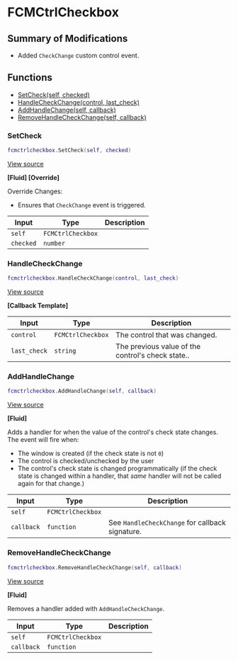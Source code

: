 # FCMCtrlCheckbox

## Summary of Modifications
- Added `CheckChange` custom control event.

## Functions

- [SetCheck(self, checked)](#setcheck)
- [HandleCheckChange(control, last_check)](#handlecheckchange)
- [AddHandleChange(self, callback)](#addhandlechange)
- [RemoveHandleCheckChange(self, callback)](#removehandlecheckchange)

### SetCheck

```lua
fcmctrlcheckbox.SetCheck(self, checked)
```

[View source](https://github.com/finale-lua/lua-scripts/tree/refs/heads/RGP/add-hashes-to-deploy-yml/src/mixin/FCMCtrlCheckbox.lua#L29)

**[Fluid] [Override]**

Override Changes:
- Ensures that `CheckChange` event is triggered.

| Input | Type | Description |
| ----- | ---- | ----------- |
| `self` | `FCMCtrlCheckbox` |  |
| `checked` | `number` |  |

### HandleCheckChange

```lua
fcmctrlcheckbox.HandleCheckChange(control, last_check)
```

[View source](https://github.com/finale-lua/lua-scripts/tree/refs/heads/RGP/add-hashes-to-deploy-yml/src/mixin/FCMCtrlCheckbox.lua#L58)

**[Callback Template]**

| Input | Type | Description |
| ----- | ---- | ----------- |
| `control` | `FCMCtrlCheckbox` | The control that was changed. |
| `last_check` | `string` | The previous value of the control's check state.. |

### AddHandleChange

```lua
fcmctrlcheckbox.AddHandleChange(self, callback)
```

[View source](https://github.com/finale-lua/lua-scripts/tree/refs/heads/RGP/add-hashes-to-deploy-yml/src/mixin/FCMCtrlCheckbox.lua#L-1)

**[Fluid]**

Adds a handler for when the value of the control's check state changes.
The event will fire when:
- The window is created (if the check state is not `0`)
- The control is checked/unchecked by the user
- The control's check state is changed programmatically (if the check state is changed within a handler, that *same* handler will not be called again for that change.)

| Input | Type | Description |
| ----- | ---- | ----------- |
| `self` | `FCMCtrlCheckbox` |  |
| `callback` | `function` | See `HandleCheckChange` for callback signature. |

### RemoveHandleCheckChange

```lua
fcmctrlcheckbox.RemoveHandleCheckChange(self, callback)
```

[View source](https://github.com/finale-lua/lua-scripts/tree/refs/heads/RGP/add-hashes-to-deploy-yml/src/mixin/FCMCtrlCheckbox.lua#L71)

**[Fluid]**

Removes a handler added with `AddHandleCheckChange`.

| Input | Type | Description |
| ----- | ---- | ----------- |
| `self` | `FCMCtrlCheckbox` |  |
| `callback` | `function` |  |
